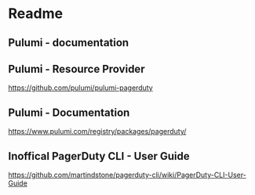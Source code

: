 # Readme

## Pulumi - documentation
## Pulumi - Resource Provider
https://github.com/pulumi/pulumi-pagerduty

## Pulumi - Documentation
https://www.pulumi.com/registry/packages/pagerduty/

## Inoffical PagerDuty CLI - User Guide
https://github.com/martindstone/pagerduty-cli/wiki/PagerDuty-CLI-User-Guide

